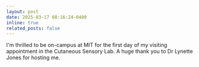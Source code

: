 ```yaml
---
layout: post
date: 2025-03-17 08:16:24-0400
inline: true
related_posts: false
---
```


I'm thrilled to be on-campus at MIT for the first day of my visiting appointment in the Cutaneous Sensory Lab. A huge thank you to Dr Lynette Jones for hosting me.
